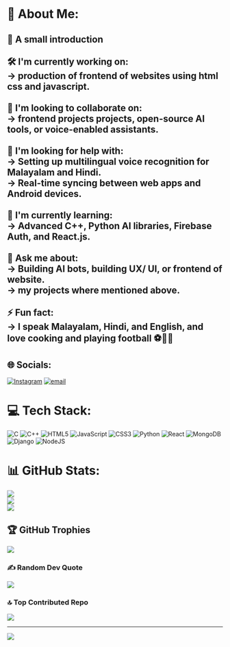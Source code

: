 # 💫 About Me:
## 🚀 A small introduction<br><br>🛠️ I'm currently working on:  <br>→ production of frontend of websites using html css and javascript.<br><br>🤝 I'm looking to collaborate on:  <br>→ frontend projects projects, open-source AI tools, or voice-enabled assistants.<br><br>🧠 I'm looking for help with:  <br>→ Setting up multilingual voice recognition for Malayalam and Hindi.  <br>→ Real-time syncing between web apps and Android devices.<br><br>🌱 I'm currently learning:  <br>→ Advanced C++, Python AI libraries, Firebase Auth, and React.js.<br><br>💬 Ask me about:  <br>→ Building AI bots, building UX/ UI, or frontend of website.  <br>→ my projects where mentioned above.<br><br>⚡ Fun fact:  <br>→ I speak Malayalam, Hindi, and English, and love cooking and playing football ⚽🍳🔭 <br>


## 🌐 Socials:
[![Instagram](https://img.shields.io/badge/Instagram-%23E4405F.svg?logo=Instagram&logoColor=white)](https://instagram.com/@_.aln.______) [![email](https://img.shields.io/badge/Email-D14836?logo=gmail&logoColor=white)](mailto:alanantoney60@gmail.com) 

# 💻 Tech Stack:
![C](https://img.shields.io/badge/c-%2300599C.svg?style=for-the-badge&logo=c&logoColor=white) ![C++](https://img.shields.io/badge/c++-%2300599C.svg?style=for-the-badge&logo=c%2B%2B&logoColor=white) ![HTML5](https://img.shields.io/badge/html5-%23E34F26.svg?style=for-the-badge&logo=html5&logoColor=white) ![JavaScript](https://img.shields.io/badge/javascript-%23323330.svg?style=for-the-badge&logo=javascript&logoColor=%23F7DF1E) ![CSS3](https://img.shields.io/badge/css3-%231572B6.svg?style=for-the-badge&logo=css3&logoColor=white) ![Python](https://img.shields.io/badge/python-3670A0?style=for-the-badge&logo=python&logoColor=ffdd54) ![React](https://img.shields.io/badge/react-%2320232a.svg?style=for-the-badge&logo=react&logoColor=%2361DAFB) ![MongoDB](https://img.shields.io/badge/MongoDB-%234ea94b.svg?style=for-the-badge&logo=mongodb&logoColor=white) ![Django](https://img.shields.io/badge/django-%23092E20.svg?style=for-the-badge&logo=django&logoColor=white) ![NodeJS](https://img.shields.io/badge/node.js-6DA55F?style=for-the-badge&logo=node.js&logoColor=white)
# 📊 GitHub Stats:
![](https://github-readme-stats.vercel.app/api?username=alanantoney&theme=neon&hide_border=false&include_all_commits=true&count_private=true)<br/>
![](https://nirzak-streak-stats.vercel.app/?user=alanantoney&theme=neon&hide_border=false)<br/>
![](https://github-readme-stats.vercel.app/api/top-langs/?username=alanantoney&theme=neon&hide_border=false&include_all_commits=true&count_private=true&layout=compact)

## 🏆 GitHub Trophies
![](https://github-profile-trophy.vercel.app/?username=alanantoney&theme=radical&no-frame=false&no-bg=true&margin-w=4)

### ✍️ Random Dev Quote
![](https://quotes-github-readme.vercel.app/api?type=horizontal&theme=dark)

### 🔝 Top Contributed Repo
![](https://github-contributor-stats.vercel.app/api?username=alanantoney&limit=5&theme=dark&combine_all_yearly_contributions=true)

---
[![](https://visitcount.itsvg.in/api?id=alanantoney&icon=1&color=12)](https://visitcount.itsvg.in)

<!-- Proudly created with GPRM ( https://gprm.itsvg.in ) -->
